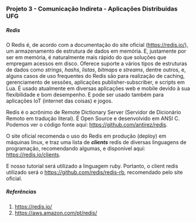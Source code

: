 ### Projeto 3 - Comunicação Indireta - Aplicações Distribuídas UFG
##### Redis

O Redis é, de acordo com a documentação do site oficial (https://redis.io/), um armazenamento de estrutura de dados em memória. 
E, justamente por ser em memória, é naturalmente mais rápido do que soluções que empregam acessos em disco.
Oferece suporte a vários tipos de estruturas de dados como *strings*, *hashs*, *listas*, *bitmaps* e *streams*, dentre outros, e, alguns casos de uso frequentes do
Redis são para realização de caching, gerenciamento de sessões, aplicações publisher-subscriber, e scripts em Lua.
É usado atualmente em diversas aplicações web e mobile devido à sua flexibilidade e bom desempenho. E pode ser usado também
para aplicações IoT (internet das coisas) e jogos.

Redis é o acrônimo de Remote Dictionary Server (Servidor de Dicionário Remoto em tradução literal). É Open Source e desenvolvido em ANSI C. Podemos ver o código fonte aqui:  https://github.com/antirez/redis.

O site oficial recomenda o uso do Redis em produção (deploy) em máquinas linux, 
e traz uma lista de ***clients*** redis de diversas linguagens de programação, recomendando algumas, e disponível aqui: https://redis.io/clients.

E nosso tutorial será utilizado a linguagem ruby. Portanto, o client redis utilizado será o https://github.com/redis/redis-rb, recomendado pelo site oficial.

##### Referências
1.  https://redis.io/
2.  https://aws.amazon.com/pt/redis/